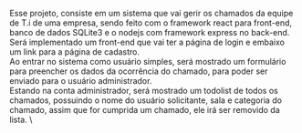 Esse projeto, consiste em um sistema que vai gerir os chamados da equipe de T.i de uma empresa, sendo feito com o framework react para front-end, banco de dados SQLite3 e o nodejs com framework express no back-end. \
Será implementado um front-end que vai ter a página de login e embaixo um link para a página de cadastro. \
Ao entrar no sistema como usuário simples, será mostrado um formulário para preencher os dados da ocorrência do chamado, para poder ser enviado para o usuário administrador. \
Estando na conta administrador, será mostrado um todolist de todos os chamados, possuindo o nome do usuário solicitante, sala e categoria do chamado, assim que for cumprida um chamado, ele irá ser removido da lista. \
